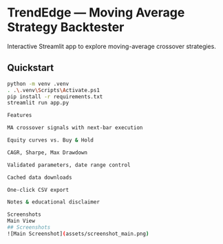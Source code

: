 ﻿# TrendEdge — Moving Average Strategy Backtester

Interactive Streamlit app to explore moving-average crossover strategies.

## Quickstart
```bash
python -m venv .venv
. .\.venv\Scripts\Activate.ps1
pip install -r requirements.txt
streamlit run app.py

Features

MA crossover signals with next-bar execution

Equity curves vs. Buy & Hold

CAGR, Sharpe, Max Drawdown

Validated parameters, date range control

Cached data downloads

One-click CSV export

Notes & educational disclaimer

Screenshots
Main View
## Screenshots
![Main Screenshot](assets/screenshot_main.png)
